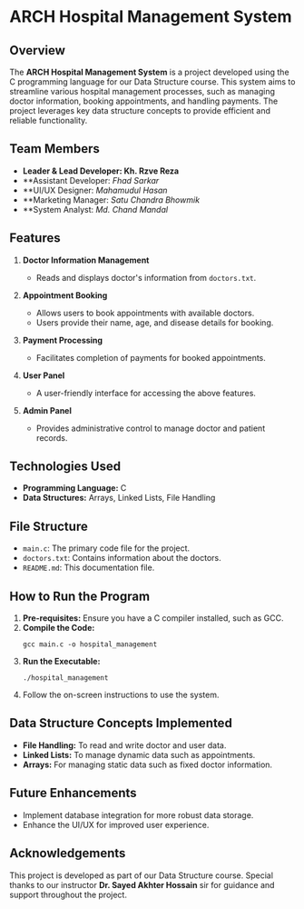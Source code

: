 # ARCH Hospital Management System

## Overview
The **ARCH Hospital Management System** is a project developed using the C programming language for our Data Structure course. This system aims to streamline various hospital management processes, such as managing doctor information, booking appointments, and handling payments. The project leverages key data structure concepts to provide efficient and reliable functionality.

## Team Members
- **Leader & Lead Developer: Kh. Rzve Reza**  
- **Assistant Developer: *Fhad Sarkar*  
- **UI/UX Designer: *Mahamudul Hasan*  
- **Marketing Manager: *Satu Chandra Bhowmik*
- **System Analyst: *Md. Chand Mandal*

## Features
1. **Doctor Information Management**  
   - Reads and displays doctor's information from `doctors.txt`.

2. **Appointment Booking**  
   - Allows users to book appointments with available doctors.  
   - Users provide their name, age, and disease details for booking.

3. **Payment Processing**  
   - Facilitates completion of payments for booked appointments.

4. **User Panel**  
   - A user-friendly interface for accessing the above features.

5. **Admin Panel**  
   - Provides administrative control to manage doctor and patient records.

## Technologies Used
- **Programming Language:** C
- **Data Structures:** Arrays, Linked Lists, File Handling

## File Structure
- `main.c`: The primary code file for the project.
- `doctors.txt`: Contains information about the doctors.
- `README.md`: This documentation file.

## How to Run the Program
1. **Pre-requisites:** Ensure you have a C compiler installed, such as GCC.
2. **Compile the Code:**
   ```
   gcc main.c -o hospital_management
   ```
3. **Run the Executable:**
   ```
   ./hospital_management
   ```
4. Follow the on-screen instructions to use the system.

## Data Structure Concepts Implemented
- **File Handling:** To read and write doctor and user data.
- **Linked Lists:** To manage dynamic data such as appointments.
- **Arrays:** For managing static data such as fixed doctor information.

## Future Enhancements
- Implement database integration for more robust data storage.
- Enhance the UI/UX for improved user experience.

## Acknowledgements
This project is developed as part of our Data Structure course. Special thanks to our instructor **Dr. Sayed Akhter Hossain** sir for guidance and support throughout the project.

